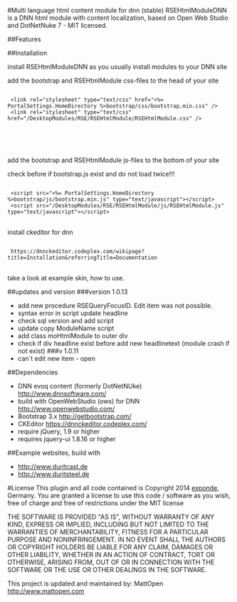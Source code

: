 #Multi language html content module for dnn  (stable)
RSEHtmlModuleDNN is a DNN html module with content localization, based on Open Web Studio and DotNetNuke 7 - MIT licensed.

##Features


##Installation
<p>install RSEHtmlModuleDNN as you usually install modules to your DNN site</p>
<p>add the bootstrap and RSEHtmlModule css-files to the head of your site</p>
<div class="highlight highlight-html">
<pre>
<code>
 &#x3C;link rel=&#x22;stylesheet&#x22; type=&#x22;text/css&#x22; href=&#x22;&#x3C;%= PortalSettings.HomeDirectory %&#x3E;bootstrap/css/bootstrap.min.css&#x22; /&#x3E;
 &#x3C;link rel=&#x22;stylesheet&#x22; type=&#x22;text/css&#x22; href=&#x22;/DesktopModules/RSE/RSEHtmlModule/RSEHtmlModule.css&#x22; /&#x3E;
</code>
<script src="<%= PortalSettings.HomeDirectory %>bootstrap/js/bootstrap.min.js" type="text/javascript"></script>
 <script src="/DesktopModules/RSE/RSEHtmlModule/js/RSEHtmlModule.js" type="text/javascript"></script>

</pre>
</div>
<p>add the bootstrap and RSEHtmlModule js-files to the bottom of your site</p>
check before if bootstrap.js exist and do not load twice!!!
<pre>
<code>
 &#x3C;script src=&#x22;&#x3C;%= PortalSettings.HomeDirectory %&#x3E;bootstrap/js/bootstrap.min.js&#x22; type=&#x22;text/javascript&#x22;&#x3E;&#x3C;/script&#x3E;
 &#x3C;script src=&#x22;/DesktopModules/RSE/RSEHtmlModule/js/RSEHtmlModule.js&#x22; type=&#x22;text/javascript&#x22;&#x3E;&#x3C;/script&#x3E;
</code>
</pre>



<p>install ckeditor for dnn</p>
<pre>
<code>
 https://dnnckeditor.codeplex.com/wikipage?title=Installation&referringTitle=Documentation
</code>
</pre>
take a look at example skin, how to use.

##updates and version
###version 1.0.13 
* add new procedure RSEQueryFocusID. Edit item was not possible. 
* syntax error in script update headline 
* check sql version and add script 
* update copy ModuleName script 
* add class moHtmlModule to outer div 
* check if div headline exist before add new headlinetext (module crash if not exist)
###v 1.0.11
* can´t edit new item - open


##Dependencies
* DNN evoq content (formerly DotNetNUke) http://www.dnnsoftware.com/
* build with OpenWebStudio (ows) for DNN http://www.openwebstudio.com/
* Bootstrap 3.x http://getbootstrap.com/
* CKEditor https://dnnckeditor.codeplex.com/
* require jQuery, 1.9 or higher
* requires jquery-ui 1.8.16 or higher


##Example websites, build with 
* http://www.duritcast.de
* http://www.duritsteel.de

#License
This plugin and all code contained is Copyright 2014 <a href="http://www.exponde.com" >exponde</a>, Germany. You are granted a license to use this code / software as you wish, free of charge and free of restrictions under the MIT license

THE SOFTWARE IS PROVIDED "AS IS", WITHOUT WARRANTY OF ANY KIND, EXPRESS OR
IMPLIED, INCLUDING BUT NOT LIMITED TO THE WARRANTIES OF MERCHANTABILITY,
FITNESS FOR A PARTICULAR PURPOSE AND NONINFRINGEMENT. IN NO EVENT SHALL THE
AUTHORS OR COPYRIGHT HOLDERS BE LIABLE FOR ANY CLAIM, DAMAGES OR OTHER
LIABILITY, WHETHER IN AN ACTION OF CONTRACT, TORT OR OTHERWISE, ARISING FROM,
OUT OF OR IN CONNECTION WITH THE SOFTWARE OR THE USE OR OTHER DEALINGS IN THE
SOFTWARE.

This project is updated and maintained by:
MattOpen http://www.mattopen.com
